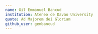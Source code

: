 ```yaml
---
name: Gil Emmanuel Bancud
institution: Ateneo de Davao University
quote: Ad Majorem dei Gloriam
github_user: gembancud
---
```

